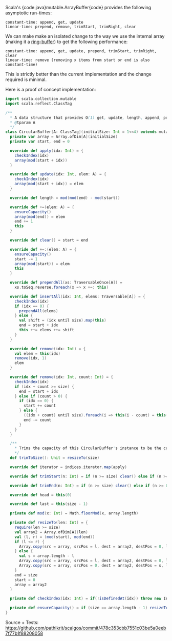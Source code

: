 Scala's  {code:java}mutable.ArrayBuffer{code} provides the following asymptotic run-times:

```
constant-time: append, get, update
linear-time: prepend, remove, trimStart, trimRight, clear
```

We can make make an isolated change to the way we use the internal array (making it a [ring-buffer](https://gist.github.com/pathikrit/eac29538af53abf7e827a74e110fb0ac)) to get the following performance:

```
constant-time: append, get, update, prepend, trimStart, trimRight, clear
linear-time: remove (removing x items from start or end is also constant-time)
```

This is strictly better than the current implementation and the change required is minimal.

Here is a proof of concept implementation:

```scala
import scala.collection.mutable
import scala.reflect.ClassTag

/**
  * A data structure that provides O(1) get, update, length, append, prepend, clear, trimStart and trimRight
  * @tparam A
  */
class CircularBuffer[A: ClassTag](initialSize: Int = 1<<4) extends mutable.Buffer[A] {
  private var array = Array.ofDim[A](initialSize)
  private var start, end = 0

  override def apply(idx: Int) = {
    checkIndex(idx)
    array(mod(start + idx))
  }

  override def update(idx: Int, elem: A) = {
    checkIndex(idx)
    array(mod(start + idx)) = elem
  }

  override def length = mod(mod(end) - mod(start))

  override def +=(elem: A) = {
    ensureCapacity()
    array(mod(end)) = elem
    end += 1
    this
  }

  override def clear() = start = end

  override def +=:(elem: A) = {
    ensureCapacity()
    start -= 1
    array(mod(start)) = elem
    this
  }

  override def prependAll(xs: TraversableOnce[A]) =
    xs.toSeq.reverse.foreach(x => x +=: this)

  override def insertAll(idx: Int, elems: Traversable[A]) = {
    checkIndex(idx)
    if (idx == 0) {
      prependAll(elems)
    } else {
      val shift = (idx until size).map(this)
      end = start + idx
      this ++= elems ++= shift
    }
  }

  override def remove(idx: Int) = {
    val elem = this(idx)
    remove(idx, 1)
    elem
  }

  override def remove(idx: Int, count: Int) = {
    checkIndex(idx)
    if (idx + count >= size) {
      end = start + idx
    } else if (count > 0) {
      if (idx == 0) {
        start += count
      } else {
        ((idx + count) until size).foreach(i => this(i - count) = this(i))
        end -= count
      }
    }
  }

  /**
    * Trims the capacity of this CircularBuffer's instance to be the current size
    */
  def trimToSize(): Unit = resizeTo(size)

  override def iterator = indices.iterator.map(apply)

  override def trimStart(n: Int) = if (n >= size) clear() else if (n >= 0) start += n

  override def trimEnd(n: Int) = if (n >= size) clear() else if (n >= 0) end -= n

  override def head = this(0)

  override def last = this(size - 1)

  private def mod(x: Int) = Math.floorMod(x, array.length)

  private def resizeTo(len: Int) = {
    require(len >= size)
    val array2 = Array.ofDim[A](len)
    val (l, r) = (mod(start), mod(end))
    if (l <= r) {
      Array.copy(src = array, srcPos = l, dest = array2, destPos = 0, length = size)
    } else {
      val s = array.length - l
      Array.copy(src = array, srcPos = l, dest = array2, destPos = 0, length = s)
      Array.copy(src = array, srcPos = 0, dest = array2, destPos = s, length = r)
    }
    end = size
    start = 0
    array = array2
  }

  private def checkIndex(idx: Int) = if(!isDefinedAt(idx)) throw new IndexOutOfBoundsException(idx.toString)

  private def ensureCapacity() = if (size == array.length - 1) resizeTo(2 * array.length)
}
```

Source + Tests: https://github.com/pathikrit/scalgos/commit/478c353cbb7551c03be5a0eeb7f77b1f88208058
